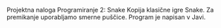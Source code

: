 Projektna naloga Programiranje 2: Snake
Kopija klasične igre Snake. Za premikanje uporabljamo smerne puščice.
Program je napisan v Javi.
